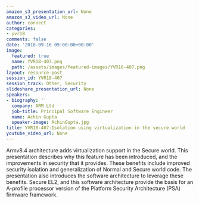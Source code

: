 ```yaml
---
amazon_s3_presentation_url: None
amazon_s3_video_url: None
author: connect
categories:
- yvr18
comments: false
date: '2018-09-16 09:00:00+00:00'
image:
  featured: true
  name: YVR18-407.png
  path: /assets/images/featured-images/YVR18-407.png
layout: resource-post
session_id: YVR18-407
session_track: Other, Security
slideshare_presentation_url: None
speakers:
- biography: ''
  company: ARM Ltd
  job-title: Principal Software Engineer
  name: Achin Gupta
  speaker-image: AchinGupta.jpg
title: YVR18-407:Isolation using virtualization in the secure world
youtube_video_url: None
---
```


Armv8.4 architecture adds virtualization support in the Secure world. This presentation describes why this feature has been introduced, and the improvements in security that it provides. These benefits include improved security isolation and generalization of Normal and Secure world code. The presentation also introduces the software architecture to leverage these benefits. Secure EL2, and this software architecture provide the basis for an A-profile processor version of the Platform Security Architecture (PSA) firmware framework.